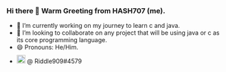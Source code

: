 ### Hi there 👋 Warm Greeting from HASH707 (me).

- 🔭 I’m currently working on my journey to learn c and java.
- 👯 I’m looking to collaborate on any project that will be using java or c as its core programming language.
- 😄 Pronouns: He/Him.
- <img style="width:20px; height:20px;margin-top:10px;" src="https://assets-global.website-files.com/6257adef93867e50d84d30e2/625e5fcef7ab80b8c1fe559e_Discord-Logo-Color.png"> @ Riddle909#4579
